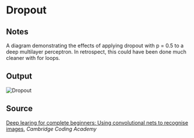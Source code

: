 # Dropout

## Notes

A diagram demonstrating the effects of applying dropout with p = 0.5 to a deep multilayer perceptron. In retrospect, this could have been done much cleaner with for loops.

## Output

![Dropout](https://www.dropbox.com/s/4z6df6ej90uhy55/dropout.png?raw=1)

## Source

[Deep learing for complete beginners: Using convolutional nets to recognise images](http://online.cambridgecoding.com/notebooks/cca_admin/convolutional-neural-networks-with-keras), *Cambridge Coding Academy*

